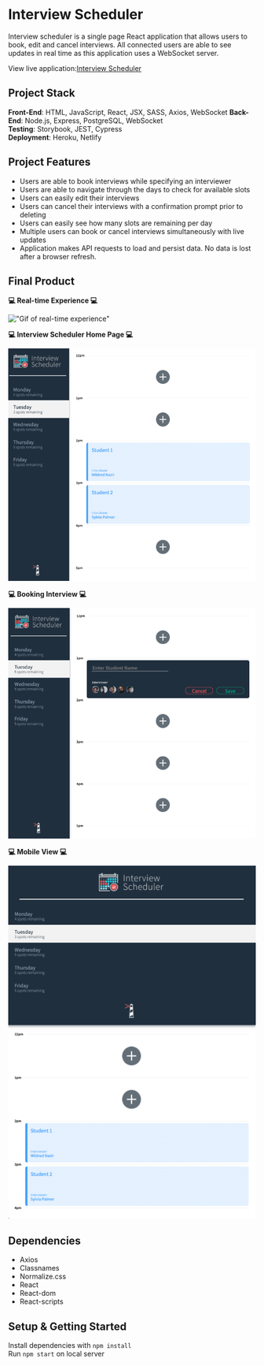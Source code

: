 # Interview Scheduler

Interview scheduler is a single page React application that allows users to book, edit and cancel interviews. All connected users are able to see updates in real time as this application uses a WebSocket server.

View live application:<a href="https://scheduler-lhl-as.netlify.app/" target="_blank">Interview Scheduler</a>

## Project Stack

**Front-End**: HTML, JavaScript, React, JSX, SASS, Axios, WebSocket
**Back-End**: Node.js, Express, PostgreSQL, WebSocket  
**Testing**: Storybook, JEST, Cypress  
**Deployment**: Heroku, Netlify

## Project Features

- Users are able to book interviews while specifying an interviewer
- Users are able to navigate through the days to check for available slots
- Users can easily edit their interviews
- Users can cancel their interviews with a confirmation prompt prior to deleting
- Users can easily see how many slots are remaining per day
- Multiple users can book or cancel interviews simultaneously with live updates
- Application makes API requests to load and persist data. No data is lost after a browser refresh.

## Final Product

**:computer: Real-time Experience :computer:**

!["Gif of real-time experience"](https://github.com/angel-sinn/LHL_scheduler/blob/master/docs/app-live.gif)

**:computer: Interview Scheduler Home Page :computer:**

!["Screenshot of home page"](https://github.com/angel-sinn/LHL_scheduler/blob/master/docs/app-home.png)

**:computer: Booking Interview :computer:**

!["Screenshot of form"](https://github.com/angel-sinn/LHL_scheduler/blob/master/docs/app-form.png)

**:computer: Mobile View :computer:**

!["Screenshot of mobile view"](https://github.com/angel-sinn/LHL_scheduler/blob/master/docs/app-mobile.png)

## Dependencies

- Axios
- Classnames
- Normalize.css
- React
- React-dom
- React-scripts

## Setup & Getting Started

Install dependencies with `npm install`  
Run `npm start` on local server
